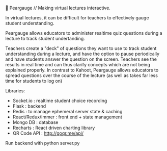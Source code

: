 🍐 Peargauge // Making virtual lectures interactive. 

In virtual lectures, it can be difficult for teachers to effectively gauge student understanding. 

Peargauge allows educators to administer realtime quiz questions during a lecture to track student undertanding. 

Teachers create a "deck" of questions they want to use to track student understanding during a lecture, and have the option to pause periodically and have students answer the question on the screen. Teachers see the results in real time and can thus clarify concepts which are not being explained properly. In contrast to Kahoot, Peargauge allows educators to spread questions over the course of the lecture (as well as takes far less time for students to log on) 

Libraries:
- Socket.io : realtime student choice recording
- Flask : backend
- Redis : to manage ephemeral server state & caching
- React/Redux/Immer : front end + state management
- Mongo DB  : database
- Recharts : React driven charting library
- QR Code API : http://goqr.me/api/

Run backend with python server.py
